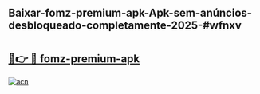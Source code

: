 ## Baixar-fomz-premium-apk-Apk-sem-anúncios-desbloqueado-completamente-2025-#wfnxv

# <h2><a href="https://ainizakaria.my?title=fomz-premium-apk&ref=20M">🔗👉 🔴 fomz-premium-apk</a></h2>

[![acn](https://github.com/user-attachments/assets/0f9c940e-d8b0-45ae-aac7-cd30a18b3e1c)](https://ainizakaria.my?title=fomz-premium-apk&ref=20M)

